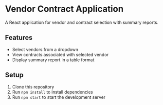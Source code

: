 # Vendor Contract Application

A React application for vendor and contract selection with summary reports.

## Features
- Select vendors from a dropdown
- View contracts associated with selected vendor
- Display summary report in a table format

## Setup
1. Clone this repository
2. Run `npm install` to install dependencies
3. Run `npm start` to start the development server
